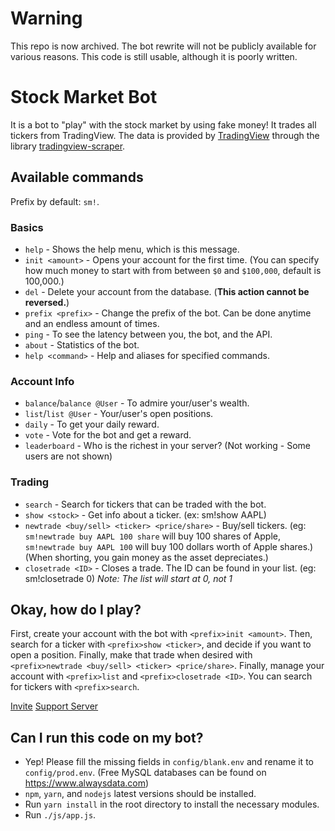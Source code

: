 # Warning
This repo is now archived. The bot rewrite will not be publicly available for various reasons.
This code is still usable, although it is poorly written. <br />

# Stock Market Bot

It is a bot to "play" with the stock market by using fake money! It trades all tickers from TradingView.
The data is provided by [TradingView](https://www.tradingview.com) through the library [tradingview-scraper](https://github.com/imxeno/tradingview-scraper).

## Available commands

Prefix by default: `sm!`.

### Basics

- `help` - Shows the help menu, which is this message.
- `init <amount>` - Opens your account for the first time.
(You can specify how much money to start with from between `$0` and `$100,000`, default is 100,000.)
- `del` - Delete your account from the database. (__This action cannot be reversed.__)
- `prefix <prefix>` - Change the prefix of the bot. Can be done anytime and an endless amount of times.
- `ping` - To see the latency between you, the bot, and the API.
- `about` - Statistics of the bot.
- `help <command>` - Help and aliases for specified commands.

### Account Info

- `balance`/`balance @User` - To admire your/user's wealth.
- `list`/`list @User` - Your/user's open positions.
- `daily` - To get your daily reward.
- `vote` - Vote for the bot and get a reward.
- `leaderboard` - Who is the richest in your server? (Not working - Some users are not shown)

### Trading

- `search` - Search for tickers that can be traded with the bot.
- `show <stock>` - Get info about a ticker. (ex: sm!show AAPL)
- `newtrade <buy/sell> <ticker> <price/share>` - Buy/sell tickers.
(eg: `sm!newtrade buy AAPL 100 share` will buy 100 shares of Apple, `sm!newtrade buy AAPL 100` will buy 100 dollars worth of Apple shares.)
(When shorting, you gain money as the asset depreciates.)
- `closetrade <ID>` - Closes a trade. The ID can be found in your list. (eg: sm!closetrade 0) *Note: The list will start at 0, not 1*

## Okay, how do I play?

First, create your account with the bot with `<prefix>init <amount>`. Then, search for a ticker with `<prefix>show <ticker>`, and decide if you want to open a position. Finally, make that trade when desired with `<prefix>newtrade <buy/sell> <ticker> <price/share>`. Finally, manage your account with `<prefix>list` and `<prefix>closetrade <ID>`. You can search for tickers with `<prefix>search`.

[Invite](https://discord.com/oauth2/authorize?client_id=700690470891814912&scope=bot&permissions=8)
[Support Server](https://discord.gg/K3tUKAV)

## Can I run this code on my bot?

- Yep! Please fill the missing fields in `config/blank.env` and rename it to `config/prod.env`. (Free MySQL databases can be found on <https://www.alwaysdata.com>)
- `npm`, `yarn`, and `nodejs` latest versions should be installed.
- Run `yarn install` in the root directory to install the necessary modules.
- Run `./js/app.js`.
